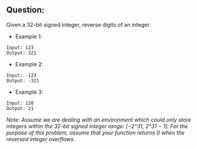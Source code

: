## Question:
Given a 32-bit signed integer, reverse digits of an integer.

- Example 1:
```
Input: 123
Output: 321
```
- Example 2:
```
Input: -123
Output: -321
```
- Example 3:
```
Input: 120
Output: 21
```
*Note: Assume we are dealing with an environment which could only store integers within the 32-bit signed integer range: [−2^31,  2^31 − 1]. For the purpose of this problem, assume that your function returns 0 when the reversed integer overflows.*